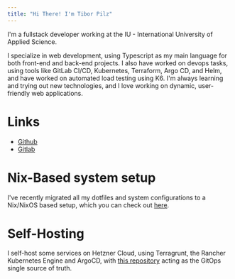 ```yaml
---
title: "Hi There! I'm Tibor Pilz"
---
```


I'm a fullstack developer working at the IU - International University of Applied Science.

I specialize in web development, using Typescript as my main language for both front-end and back-end projects.
I also have worked on devops tasks, using tools like GitLab CI/CD, Kubernetes, Terraform, Argo CD, and Helm, and have worked on automated load testing using K6.
I'm always learning and trying out new technologies, and I love working on dynamic, user-friendly web applications.

# Links
- [Github](https://github.com/tiborpilz)
- [Gitlab](https://gitlab.com/tiborpilz)


# Nix-Based system setup
I've recently migrated all my dotfiles and system configurations to a Nix/NixOS based setup, which you can check out [here](https://github.com/tiborpilz/nixos).

# Self-Hosting
I self-host some services on Hetzner Cloud, using Terragrunt, the Rancher Kubernetes Engine and ArgoCD, with [this repository](https://github.com/tiborpilz/infrastructure) acting as the GitOps single source of truth.
